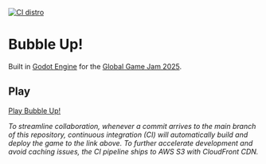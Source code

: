 [![CI distro](https://github.com/outrightmental/ggj25-bubble-up/actions/workflows/ci_distro.yaml/badge.svg)](https://github.com/outrightmental/ggj25-bubble-up/actions/workflows/ci_distro.yaml)

# Bubble Up!

Built in [Godot Engine](https://godotengine.org/) for the [Global Game Jam 2025](https://globalgamejam.org/).

## Play

[Play Bubble Up!](https://bubbleup.game.outright.io/)

_To streamline collaboration, whenever a commit arrives to the main branch of this repository, continuous integration (CI)
will automatically build and deploy the game to the link above. To further accelerate development and avoid caching issues,
the CI pipeline ships to AWS S3 with CloudFront CDN._